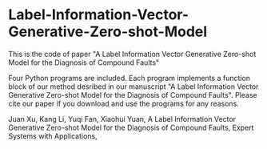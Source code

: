 # Label-Information-Vector-Generative-Zero-shot-Model
This is the code of paper "A Label Information Vector Generative Zero-shot Model for the Diagnosis of Compound Faults"

Four Python programs are included. Each program implements a function block of our method desribed in our manuscript "A Label Information Vector Generative Zero-shot Model for the Diagnosis of Compound Faults". Please cite our paper if you download and use the programs for any reasons. 

Juan Xu, Kang Li, Yuqi Fan, Xiaohui Yuan, A Label Information Vector Generative Zero-shot Model for the Diagnosis of Compound Faults, Expert Systems with Applications, 
